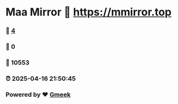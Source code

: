 # Maa Mirror :link: https://mmirror.top 
### :page_facing_up: [4](https://mmirror.top/tag.html) 
### :speech_balloon: 0 
### :hibiscus: 10553 
### :alarm_clock: 2025-04-16 21:50:45 
### Powered by :heart: [Gmeek](https://github.com/Meekdai/Gmeek)
